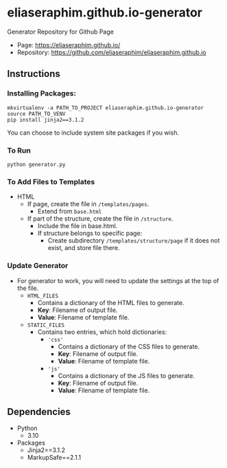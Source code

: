 # eliaseraphim.github.io-generator

Generator Repository for Github Page
- Page: https://eliaseraphim.github.io/
- Repository: https://github.com/eliaseraphim/eliaseraphim.github.io

## Instructions
### Installing Packages:
```
mkvirtualenv -a PATH_TO_PROJECT eliaseraphim.github.io-generator
source PATH_TO_VENV
pip install jinja2==3.1.2
```

You can choose to include system site packages if you wish.

### To Run
`python generator.py`

### To Add Files to Templates
- HTML
  - If page, create the file in `/templates/pages`.
    - Extend from `base.html`
  - If part of the structure, create the file in `/structure`.
    - Include the file in base.html.
    - If structure belongs to specific page:
      - Create subdirectory `/templates/structure/page` if it does not exist, and store file there.

### Update Generator
- For generator to work, you will need to update the settings at the top of the file.
  - `HTML_FILES`
    - Contains a dictionary of the HTML files to generate.
    - __Key__: Filename of output file.
    - __Value__: Filename of template file.
  - `STATIC_FILES`
    - Contains two entries, which hold dictionaries:
      - `'css'`
        - Contains a dictionary of the CSS files to generate.
        - __Key__: Filename of output file.
        - __Value__: Filename of template file.
      - `'js'`
        - Contains a dictionary of the JS files to generate.
        - __Key__: Filename of output file.
        - __Value__: Filename of template file.

## Dependencies
- Python
  - 3.10
- Packages
  - Jinja2==3.1.2
  - MarkupSafe==2.1.1